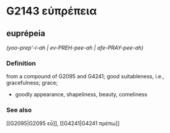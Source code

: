 # G2143 εὐπρέπεια

## euprépeia

_(yoo-prep'-i-ah | ev-PREH-pee-ah | afe-PRAY-pee-ah)_

### Definition

from a compound of G2095 and G4241; good suitableness, i.e., gracefulness; grace; 

- goodly appearance, shapeliness, beauty, comeliness

### See also

[[G2095|G2095 εὖ]], [[G4241|G4241 πρέπω]]
